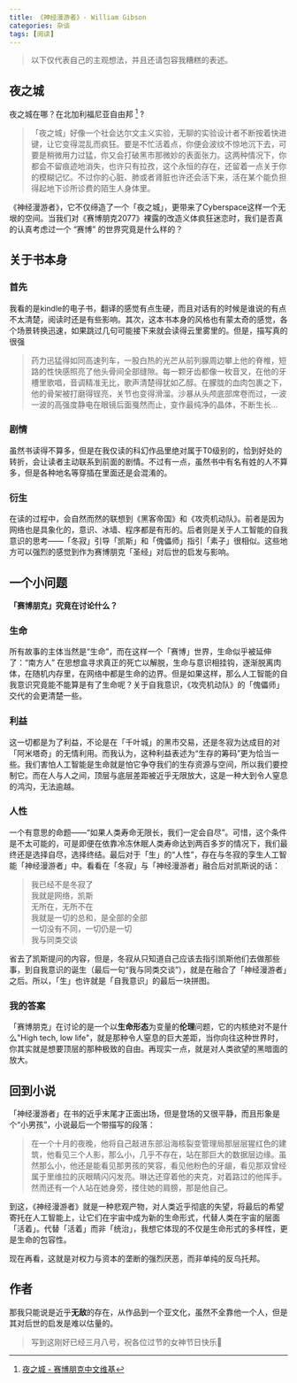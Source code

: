 ```yaml
---
title: 《神经漫游者》- William Gibson
categories: 杂谈
tags: [阅读]
---
```


> 以下仅代表自己的主观想法，并且还请包容我糟糕的表述。

## 夜之城

夜之城在哪？在北加利福尼亚自由邦 [^1] ?



> 「夜之城」好像一个社会达尔文主义实验，无聊的实验设计者不断按着快进键，让它变得混乱而疯狂。要是不忙活着点，你便会波纹不惊地沉下去，可要是稍微用力过猛，你又会打破黑市那微妙的表面张力。这两种情况下，你都会不留痕迹地消失，也许只有拉孜，这个永恒的存在，还留着一点关于你的模糊记忆。不过你的心脏、肺或者肾脏也许还会活下来，活在某个能负担得起地下诊所诊费的陌生人身体里。

《神经漫游者》，它不仅缔造了一个「夜之城」，更带来了Cyberspace这样一个无垠的空间。当我们对《赛博朋克2077》裸露的改造义体疯狂迷恋时，我们是否真的认真考虑过一个 “赛博” 的世界究竟是什么样的？

## 关于书本身

### 首先

我看的是kindle的电子书，翻译的感觉有点生硬，而且对话有的时候是谁说的有点不太清楚，阅读时还是有些影响。其次，这本书本身的风格也有蒙太奇的感觉，各个场景转换迅速，如果跳过几句可能接下来就会读得云里雾里的。但是，描写真的很强

> 药力迅猛得如同高速列车，一股白热的光芒从前列腺周边攀上他的脊椎，短路的性快感照亮了他头骨间全部缝隙。每一颗牙齿都像一枚音叉，在他的牙槽里歌唱，音调精准无比，歌声清楚得犹如乙醇。在朦胧的血肉包裹之下，他的骨架被打磨得锃亮，关节也变得滑溜。沙暴从头颅底部席卷而过，一波一波的高强度静电在眼镜后面戛然而止，变作最纯净的晶体，不断生长...



### 剧情

虽然书读得不算多，但是在我仅读的科幻作品里绝对属于T0级别的，恰到好处的转折，会让读者主动联系到前面的剧情。不过有一点，虽然书中有名有姓的人不算多，但是各种地名等穿插在里面还是会混淆的。



### 衍生

在读的过程中，会自然而然的联想到《黑客帝国》和《攻壳机动队》。前者是因为网络也是具象化的，意识、冰墙、程序都是有形的。后者则是关于人工智能的自我意识的思考——「冬寂」引导「凯斯」和「傀儡师」指引「素子」很相似。这些地方可以强烈的感觉到作为赛博朋克「圣经」对后世的启发与影响。





## 一个小问题

**「赛博朋克」究竟在讨论什么？**



### 生命

所有故事的主体当然是“生命”，而在这样一个「赛博」世界，生命似乎被延伸了：“南方人” 在思想盒寻求真正的死亡以解脱，生命与意识相挂钩，逐渐脱离肉体，在随机内存里，在网络中都是生命的边界。但是如果这样，那么人工智能的自我意识究竟能不能算是有了生命呢？关于自我意识，《攻壳机动队》的「傀儡师」交代的会更清楚一些。



### 利益

这一切都是为了利益，不论是在「千叶城」的黑市交易，还是冬寂为达成目的对「阿米塔奇」的无情利用。而我认为，这种利益表述为“生存的筹码”更为恰当一些。我们害怕人工智能是生命就是怕它争夺我们的生存资源与空间，所以我们要控制它。而在人与人之间，顶层与底层差距被近乎无限放大，这是一种大到令人窒息的鸿沟，无法逾越。



### 人性

一个有意思的命题——“如果人类寿命无限长，我们一定会自尽”。可惜，这个条件是不太可能的，可是即便在依靠冷冻休眠人类寿命达到两百多岁的情况下，我们最终还是选择自尽，选择终结。最后对于「生」的“人性”，存在与冬寂的孪生人工智能「神经漫游者」中。看看在「冬寂」与「神经漫游者」融合后对凯斯说的话：

> 我已经不是冬寂了 <br>
> 我就是网络，凯斯 <br>
> 无所在，无所不在 <br>
> 我就是一切的总和，是全部的全部<br>
> 一切没有不同，一切仍是一切<br>
> 我与同类交谈

省去了凯斯提问的内容，但是，冬寂从只知道自己应该去指引凯斯他们去做那些事，到自我意识的诞生（最后一句“我与同类交谈”），就是在融合了「神经漫游者」之后。所以，「生」也许就是「自我意识」的最后一块拼图。

### 我的答案

「赛博朋克」在讨论的是一个以**生命形态**为变量的**伦理**问题，它的内核绝对不是什么"High tech, low life"，就是那种令人窒息的巨大差距，当你向往这种世界时，你其实就是想要顶层的那种极致的自由。再现实一点，就是对人类欲望的黑暗面的放大。



## 回到小说

「神经漫游者」在书的近乎末尾才正面出场，但是登场的又很平静，而且形象是个“小男孩”，小说最后一个带描写的段落：

> 在一个十月的夜晚，他将自己敲进东部沿海核裂变管理局那层层猩红色的建筑，他看见三个人影，那么小，几乎不存在，站在那巨大的数据层边缘。虽然那么小，他还是能看见那男孩的笑容，看见他粉色的牙龈，看见那双曾经属于里维拉的灰眼睛闪闪发亮。琳达还穿着他的夹克，对着路过的他挥手。然而还有一个人站在她身旁，搂住她的肩膀，那是他自己。



到这，《神经漫游者》就是一种悲观产物，对人类近乎彻底的失望，将最后的希望寄托在人工智能上，让它们在宇宙中成为新的生命形式，代替人类在宇宙的层面「活着」。代替「活着」而非「统治」，我想它体现的不仅是生命形式的多样性，更是生命的包容性。

现在再看，这就是对权力与资本的垄断的强烈厌恶，而非单纯的反乌托邦。



## 作者

那我只能说是近乎**无敌**的存在，从作品到一个亚文化，虽然不全靠他一个人，但是其对后世的启发是难以估量的。





> 写到这刚好已经三月八号，祝各位过节的女神节日快乐🎉



[^1]: [夜之城 - 赛博朋克中文维基](https://cyberpunk.huijiwiki.com/wiki/夜之城)

